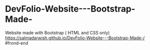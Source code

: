 # DevFolio-Website---Bootstrap-Made-
Website made with Bootstrap ( HTML and CSS only)
 https://salmadarwish.github.io/DevFolio-Website---Bootstrap-Made-/
 #frond-end
